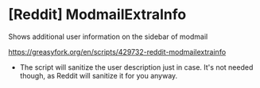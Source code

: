 # [Reddit] ModmailExtraInfo
Shows additional user information on the sidebar of modmail

https://greasyfork.org/en/scripts/429732-reddit-modmailextrainfo

* The script will sanitize the user description just in case. It's not needed though, as Reddit will sanitize it for you anyway.
